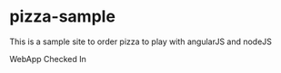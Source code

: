 # pizza-sample
This is a sample site to order pizza to play with angularJS and nodeJS

WebApp Checked In
